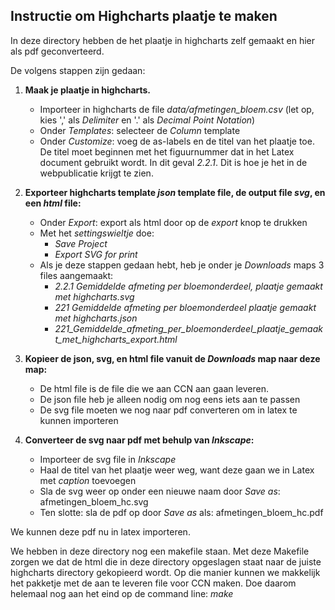 ## Instructie om Highcharts plaatje te maken

In deze directory hebben de het plaatje in highcharts zelf gemaakt
en hier als pdf  geconverteerd. 

De volgens stappen zijn gedaan:

1. **Maak je plaatje in highcharts.**

   - Importeer in highcharts de file *data/afmetingen_bloem.csv* (let op, kies ',' als *Delimiter* 
     en '.' als *Decimal Point Notation*)
   - Onder *Templates*: selecteer de *Column* template
   - Onder *Customize*:  voeg de as-labels en de titel van het plaatje toe. De titel moet 
     beginnen met het figuurnummer dat in het Latex document gebruikt wordt. In dit geval *2.2.1*. 
     Dit is hoe je het in de webpublicatie krijgt te zien.  
   
2. **Exporteer highcharts template *json* template file, de output file *svg*, en een *html* file:**

   - Onder *Export*: export als html door op de *export* knop te drukken
   - Met het *settingswieltje* doe: 
       - *Save Project*
       - *Export SVG for print*
   - Als je deze stappen gedaan hebt, heb je onder je *Downloads* maps 3 files aangemaakt:
     - *2.2.1 Gemiddelde afmeting per bloemonderdeel, plaatje gemaakt met highcharts.svg*
     - *221 Gemiddelde afmeting per bloemonderdeel plaatje gemaakt met highcharts.json*
     - *221_Gemiddelde_afmeting_per_bloemonderdeel_plaatje_gemaakt_met_highcharts_export.html*
     
3. **Kopieer de json, svg, en html file vanuit de *Downloads* map naar deze map:**

     - De html file is de file die we aan CCN aan gaan leveren. 
     - De json file heb je alleen nodig om nog eens iets aan te passen
     - De svg file moeten we nog naar pdf converteren om in latex te kunnen importeren
      
4. **Converteer de svg naar pdf met behulp van *Inkscape*:**

   - Importeer de svg file in *Inkscape*
   - Haal de titel van het plaatje weer weg, want deze gaan we in Latex met *caption* toevoegen
   - Sla de svg weer op onder een nieuwe naam door *Save as*: afmetingen_bloem_hc.svg
   - Ten slotte: sla de pdf op door *Save as* als:  afmetingen_bloem_hc.pdf

We kunnen deze pdf nu in latex importeren. 
    
We hebben in deze directory nog een makefile staan. Met deze Makefile zorgen we dat de html die
in deze directory opgeslagen staat naar de juiste highcharts directory gekopieerd wordt. Op die 
manier kunnen we makkelijk het pakketje met de aan te leveren file voor CCN maken.
Doe daarom helemaal nog aan het eind op de command line: *make*